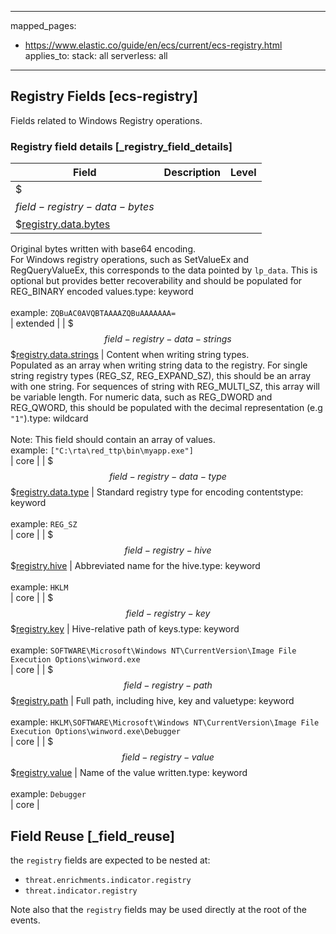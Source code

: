 <!-- This file is automatically generated. Don't edit it manually! -->

---
mapped_pages:
  - https://www.elastic.co/guide/en/ecs/current/ecs-registry.html
applies_to:
  stack: all
  serverless: all
---

## Registry Fields [ecs-registry]

Fields related to Windows Registry operations.

### Registry field details [_registry_field_details]

| Field  | Description | Level |
|---|---|---|
| $$$field-registry-data-bytes$$$[registry.data.bytes](#field-registry-data-bytes) |
Original bytes written with base64 encoding.<br>For Windows registry operations, such as SetValueEx and RegQueryValueEx, this corresponds to the data pointed by `lp_data`. This is optional but provides better recoverability and should be populated for REG_BINARY encoded values.type: keyword<br><br>
example: `ZQBuAC0AVQBTAAAAZQBuAAAAAAA=`<br>| extended |
| $$$field-registry-data-strings$$$[registry.data.strings](#field-registry-data-strings) |
Content when writing string types.<br>Populated as an array when writing string data to the registry. For single string registry types (REG_SZ, REG_EXPAND_SZ), this should be an array with one string. For sequences of string with REG_MULTI_SZ, this array will be variable length. For numeric data, such as REG_DWORD and REG_QWORD, this should be populated with the decimal representation (e.g `"1"`).type: wildcard<br><br>
Note: This field should contain an array of values.<br>
example: `["C:\rta\red_ttp\bin\myapp.exe"]`<br>| core |
| $$$field-registry-data-type$$$[registry.data.type](#field-registry-data-type) |
Standard registry type for encoding contentstype: keyword<br><br>
example: `REG_SZ`<br>| core |
| $$$field-registry-hive$$$[registry.hive](#field-registry-hive) |
Abbreviated name for the hive.type: keyword<br><br>
example: `HKLM`<br>| core |
| $$$field-registry-key$$$[registry.key](#field-registry-key) |
Hive-relative path of keys.type: keyword<br><br>
example: `SOFTWARE\Microsoft\Windows NT\CurrentVersion\Image File Execution Options\winword.exe`<br>| core |
| $$$field-registry-path$$$[registry.path](#field-registry-path) |
Full path, including hive, key and valuetype: keyword<br><br>
example: `HKLM\SOFTWARE\Microsoft\Windows NT\CurrentVersion\Image File Execution Options\winword.exe\Debugger`<br>| core |
| $$$field-registry-value$$$[registry.value](#field-registry-value) |
Name of the value written.type: keyword<br><br>
example: `Debugger`<br>| core |

## Field Reuse [_field_reuse]

the `registry` fields are expected to be nested at:

* `threat.enrichments.indicator.registry`
* `threat.indicator.registry`

Note also that the `registry` fields may be used directly at the root of the events.


